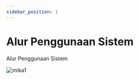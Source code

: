 ```yaml
---
sidebar_position: 1
---
```


# Alur Penggunaan Sistem

Alur Penggunaan Sistem

![mika1](/img/mika1.jpg)
